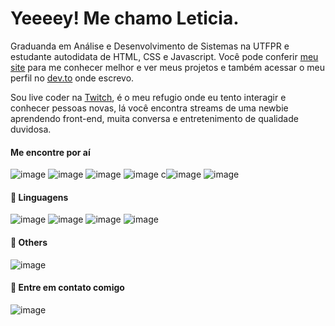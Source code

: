 # Yeeeey! Me chamo Leticia.

Graduanda em Análise e Desenvolvimento de Sistemas na UTFPR e estudante autodidata de HTML, CSS e Javascript. Você pode conferir [meu site](https://levxyca.codes/) para me conhecer melhor e ver meus projetos e também acessar o meu perfil no [dev.to](https://dev.to/levxyca) onde escrevo.

Sou live coder na [Twitch](https://www.twitch.tv/levxyca), é o meu refugio onde eu tento interagir e conhecer pessoas novas, lá você encontra streams de uma newbie aprendendo front-end, muita conversa e entretenimento de qualidade duvidosa.

#### Me encontre por aí
![image](https://img.shields.io/badge/Twitter-1DA1F2?style=for-the-badge&logo=twitter&logoColor=white) ![image](https://img.shields.io/badge/Instagram-E4405F?style=for-the-badge&logo=instagram&logoColor=white) ![image](https://img.shields.io/badge/LinkedIn-0077B5?style=for-the-badge&logo=linkedin&logoColor=white) ![image](https://img.shields.io/badge/dev.to-0A0A0A?style=for-the-badge&logo=dev.to&logoColor=white) c![image](https://img.shields.io/badge/Twitch-9146FF?style=for-the-badge&logo=twitch&logoColor=white) ![image](https://img.shields.io/badge/YouTube-FF0000?style=for-the-badge&logo=youtube&logoColor=white)

#### 🦄 Linguagens
![image](https://img.shields.io/badge/C-00599C?style=for-the-badge&logo=c&logoColor=white) ![image](https://img.shields.io/badge/HTML5-E34F26?style=for-the-badge&logo=html5&logoColor=white) ![image](https://img.shields.io/badge/CSS3-1572B6?style=for-the-badge&logo=css3&logoColor=white) ![image](https://img.shields.io/badge/JavaScript-323330?style=for-the-badge&logo=javascript&logoColor=F7DF1E)

#### 💼 Others
![image](https://img.shields.io/badge/Markdown-000000?style=for-the-badge&logo=markdown&logoColor=white)

#### 💌 Entre em contato comigo
![image](https://img.shields.io/badge/Gmail-D14836?style=for-the-badge&logo=gmail&logoColor=white)
